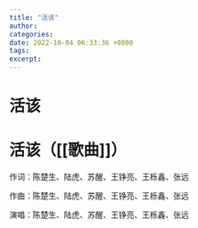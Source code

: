 ```yaml
---
title: "活该"
author: 
categories: 
date: 2022-10-04 06:33:36 +0800
tags: 
excerpt: 
---
```


# 活该











# 活该（[[歌曲]]）

作词：陈楚生、陆虎、苏醒、王铮亮、王栎鑫、张远

作曲：陈楚生、陆虎、苏醒、王铮亮、王栎鑫、张远

演唱：陈楚生、陆虎、苏醒、王铮亮、王栎鑫、张远












